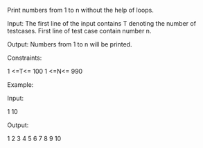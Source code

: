 Print numbers from 1 to n without the help of loops.

Input: 
The first line of the input contains T denoting the number of testcases. First line of test case contain number n.

Output: 
Numbers from 1 to n will be printed.

Constraints:

1 <=T<= 100
1 <=N<= 990

Example:

Input:

1
10

Output:

1 2 3 4 5 6 7 8 9 10